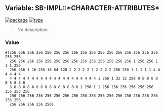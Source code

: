 ## Variable: SB-IMPL::\*CHARACTER-ATTRIBUTES\*
[![package](https://img.shields.io/badge/Package-SB--IMPL-5f9ea0.svg?style=social&colorA=999999)](../) [![type](https://img.shields.io/badge/Type-Variable-5f9ea0.svg?style=social&colorA=999999)](../#variable) 

> No description.

### Value
```
#(256 256 256 256 256 256 256 256 256 256 256 256 256 256 256 256 256 256 256
  256 256 256 256 256 256 256 256 256 256 256 256 256 256 1 256 256 1 1 1 256
  256 256 1 16 256 16 64 128 2 2 2 2 2 2 2 2 2 2 256 256 1 1 1 1 1 4 4 4 4 4 4
  4 4 4 4 4 4 4 4 4 4 4 4 4 4 4 4 4 4 4 4 1 256 1 32 32 256 8 8 8 8 8 8 8 8 8 8
  8 8 8 8 8 8 8 8 8 8 8 8 8 8 8 8 1 256 1 1 256 256 256 256 256 256 256 256 256
  256 256 256 256 256 256 256 256 256 256 256 256 256 256 256 256 256 256 256
  256 256 256 256 256)
```
